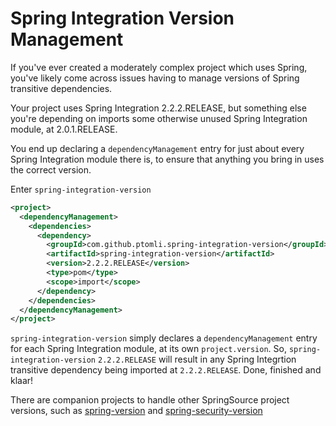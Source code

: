 # Spring Integration Version Management

If you've ever created a moderately complex project which uses Spring, you've
likely come across issues having to manage versions of Spring transitive
dependencies.

Your project uses Spring Integration 2.2.2.RELEASE, but something else you're
depending on imports some otherwise unused Spring Integration module, at
2.0.1.RELEASE.

You end up declaring a `dependencyManagement` entry for just about every Spring
Integration module there is, to ensure that anything you bring in uses the
correct version.

Enter `spring-integration-version`

```xml
<project>
  <dependencyManagement>
    <dependencies>
      <dependency>
        <groupId>com.github.ptomli.spring-integration-version</groupId>
        <artifactId>spring-integration-version</artifactId>
        <version>2.2.2.RELEASE</version>
        <type>pom</type>
        <scope>import</scope>
      </dependency>
    </dependencies>
  </dependencyManagement>
</project>
```

`spring-integration-version` simply declares a `dependencyManagement` entry for
each Spring Integration module, at its own `project.version`. So,
`spring-integration-version` `2.2.2.RELEASE` will result in any Spring
Integrtion transitive dependency being imported at `2.2.2.RELEASE`. Done,
finished and klaar!

There are companion projects to handle other SpringSource project versions, such
as
[spring-version](https://github.com/ptomli/spring-version)
and
[spring-security-version](https://github.com/ptomli/spring-security-version)
